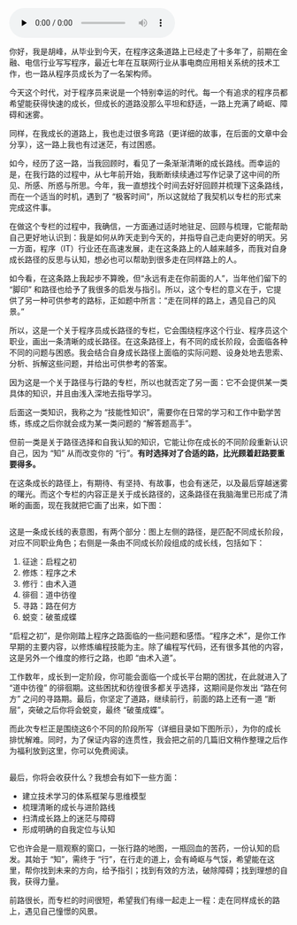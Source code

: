 <audio id="audio" title="开篇词 | 程序行知：走在同样的路上，遇见自己的风景" controls="" preload="none"><source id="mp3" src="https://static001.geekbang.org/resource/audio/7a/81/7aaeeb19d7fac63d200ccbe67b0b0081.mp3"></audio>

你好，我是胡峰，从毕业到今天，在程序这条道路上已经走了十多年了，前期在金融、电信行业写写程序，最近七年在互联网行业从事电商应用相关系统的技术工作，也一路从程序员成长为了一名架构师。

今天这个时代，对于程序员来说是一个特别幸运的时代。每一个有追求的程序员都希望能获得快速的成长，但成长的道路没那么平坦和舒适，一路上充满了崎岖、障碍和迷雾。

同样，在我成长的道路上，我也走过很多弯路（更详细的故事，在后面的文章中会分享），这一路上我也有过迷茫，有过困惑。

如今，经历了这一路，当我回顾时，看见了一条渐渐清晰的成长路线。而幸运的是，在我行路的过程中，从七年前开始，我断断续续通过写作记录了这中间的所见、所感、所惑与所思。今年，我一直想找个时间去好好回顾并梳理下这条路线，而在一个适当的时机，遇到了 “极客时间”，所以这就给了我契机以专栏的形式来完成这件事。

在做这个专栏的过程中，我确信，一方面通过适时地驻足、回顾与梳理，它能帮助自己更好地认识到：我是如何从昨天走到今天的，并指导自己走向更好的明天。另一方面，程序（IT）行业还在高速发展，走在这条路上的人越来越多，而我对自身成长路径的反思与认知，想必也可以帮助到很多走在同样路上的人。

如今看，在这条路上我起步不算晚，但“永远有走在你前面的人”，当年他们留下的 “脚印” 和路径也给予了我很多的启发与指引。所以，这个专栏的意义在于，它提供了另一种可供参考的路标，正如题中所言：“走在同样的路上，遇见自己的风景。”

所以，这是一个关于程序员成长路径的专栏，它会围绕程序这个行业、程序员这个职业，画出一条清晰的成长路径。在这条路径上，有不同的成长阶段，会面临各种不同的问题与困惑。我会结合自身成长路径上面临的实际问题、设身处地去思索、分析、拆解这些问题，并给出可供参考的答案。

因为这是一个关于路径与行路的专栏，所以也就否定了另一面：它不会提供某一类具体的知识，并且由浅入深地去指导学习。

后面这一类知识，我称之为 “技能性知识”，需要你在日常的学习和工作中勤学苦练，练成之后你就会成为某一类问题的 “解答题高手”。

但前一类是关于路径选择和自我认知的知识，它能让你在成长的不同阶段重新认识自己，因为 “知” 从而改变你的 “行”。**有时选择对了合适的路，比光顾着赶路要重要得多。**

在这条成长的路径上，有期待、有坚持、有故事，也会有迷茫，以及最后穿越迷雾的曙光。而这个专栏的内容正是关于成长路径的，这条路径在我脑海里已形成了清晰的画面，现在我就把它画了出来，如下图：

<img src="https://static001.geekbang.org/resource/image/9f/ac/9f6dac8543c245dfb585aa83599936ac.png" alt="" />

这是一条成长线的表意图，有两个部分：图上左侧的路径，是匹配不同成长阶段，对应不同职业角色；右侧是一条由不同成长阶段组成的成长线，包括如下：

1. 征途：启程之初
1. 修炼：程序之术
1. 修行：由术入道
1. 徘徊：道中彷徨
1. 寻路：路在何方
1. 蜕变：破茧成蝶

“启程之初”，是你刚踏上程序之路面临的一些问题和感悟。“程序之术”，是你工作早期的主要内容，以修炼编程技能为主。除了编程写代码，还有很多其他的内容，这是另外一个维度的修行之路，也即 “由术入道”。

工作数年，成长到一定阶段，你可能会面临一个成长平台期的困扰，在此就进入了 “道中彷徨” 的徘徊期。这些困扰和彷徨很多都关乎选择，这期间是你发出 “路在何方” 之问的寻路期。最后，你坚定了道路，继续前行，前面的路上还有一道 “断层”，突破之后你将会蜕变，最终 “破茧成蝶”。

而此次专栏正是围绕这6个不同的阶段所写（详细目录如下图所示），为你的成长排忧解难。同时，为了保证内容的连贯性，我会把之前的几篇旧文稍作整理之后作为福利放到这里，你可以免费阅读。

<img src="https://static001.geekbang.org/resource/image/6a/cf/6ad07ebe5c023b86517653f7d056e1cf.jpg" alt="" />

最后，你将会收获什么？我想会有如下一些方面：

- 建立技术学习的体系框架与思维模型
- 梳理清晰的成长与进阶路线
- 扫清成长路上的迷茫与障碍
- 形成明确的自我定位与认知

它也许会是一扇观察的窗口，一张行路的地图，一瓶回血的苦药，一份认知的启发。其始于 “知”，需终于 “行”，在行走的道上，会有崎岖与气馁，希望能在这里，帮你找到未来的方向，给予指引；找到有效的方法，破除障碍；找到理想的自我，获得力量。

前路很长，而专栏的时间很短，希望我们有缘一起走上一程：走在同样成长的路上，遇见自己憧憬的风景。


